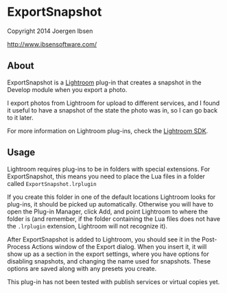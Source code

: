 
ExportSnapshot
==============

Copyright 2014 Joergen Ibsen

<http://www.ibsensoftware.com/>


About
-----

ExportSnapshot is a [Lightroom][] plug-in that creates a snapshot in the
Develop module when you export a photo.

I export photos from Lightroom for upload to different services, and I found
it useful to have a snapshot of the state the photo was in, so I can go back
to it later.

For more information on Lightroom plug-ins, check the [Lightroom SDK][SDK].

[Lightroom]: http://www.adobe.com/products/photoshop-lightroom.html
[SDK]: http://www.adobe.com/devnet/photoshoplightroom.html


Usage
-----

Lightroom requires plug-ins to be in folders with special extensions. For
ExportSnapshot, this means you need to place the Lua files in a folder called
`ExportSnapshot.lrplugin`

If you create this folder in one of the default locations Lightroom looks for
plug-ins, it should be picked up automatically. Otherwise you will have to
open the Plug-in Manager, click Add, and point Lightroom to where the folder
is (and remember, if the folder containing the Lua files does not have the
`.lrplugin` extension, Lightroom will not recognize it).

After ExportSnapshot is added to Lightroom, you should see it in the
Post-Process Actions window of the Export dialog. When you insert it, it will
show up as a section in the export settings, where you have options for
disabling snapshots, and changing the name used for snapshots. These options
are saved along with any presets you create.

This plug-in has not been tested with publish services or virtual copies yet.
